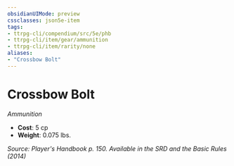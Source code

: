 ```yaml
---
obsidianUIMode: preview
cssclasses: json5e-item
tags:
- ttrpg-cli/compendium/src/5e/phb
- ttrpg-cli/item/gear/ammunition
- ttrpg-cli/item/rarity/none
aliases: 
- "Crossbow Bolt"
---
```

# Crossbow Bolt
*Ammunition*  


- **Cost**: 5 cp
- **Weight**: 0.075 lbs.

*Source: Player's Handbook p. 150. Available in the <span title='Systems Reference Document (5.1)'>SRD</span> and the Basic Rules (2014)*